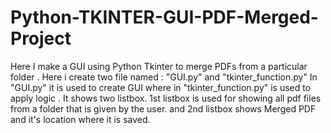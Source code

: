 # Python-TKINTER-GUI-PDF-Merged-Project
Here I make a GUI using Python Tkinter to merge PDFs from a particular folder .
Here i create two file named : "GUI.py" and "tkinter_function.py"
In "GUI.py" it is used to create GUI where in "tkinter_function.py" is used to apply logic .
It shows two listbox. 1st listbox is used for showing all pdf files from a folder that is given by the user.
and 2nd listbox shows Merged PDF and it's location where it is saved.
